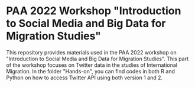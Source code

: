# PAA 2022 Workshop "Introduction to Social Media and Big Data for Migration Studies"

This repository provides materials used in the PAA 2022 workshop on "Introduction to Social Media and Big Data for Migration Studies".
This part of the workshop focuses on Twitter data in the studies of International Migration.
In the folder "Hands-on", you can find codes in both R and Python on how to access Twitter API using both version 1 and 2.
